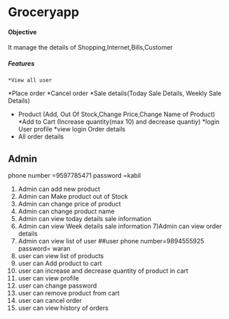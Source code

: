 # Groceryapp
#### Objective
It manage the details of Shopping,Internet,Bills,Customer
##### Features
	*View all user
  *Place order
  *Cancel order
  *Sale details(Today Sale Details, Weekly Sale Details) 
  * Product (Add, Out Of Stock,Change Price,Change Name of Product)
  *Add to Cart (Increase quantity(max 10) and decrease quantiy)
  *login User profile
  *view login Order details
  * All order details
  ## Admin
  phone number =9597785471
  password =kabil
  1) Admin can add new product
  2) Admin can Make product out of Stock
  3) Admin can change price of product
  4) Admin can change product name
  5) Admin can view today details sale information
  6) Admin can view Week details sale information
  7)Admin can view order details
  8) Admin can view list of user
  ##user
  phone number=9894555925
  password= waran
  1) user can view list of products
  2) user can Add product to cart
  3) user can increase and decrease quantity of product in cart
  4) user can view profile
  5) user can change password
  6) user can remove product from cart
  7) user can cancel order 
  8) user can view history of orders
  
  

